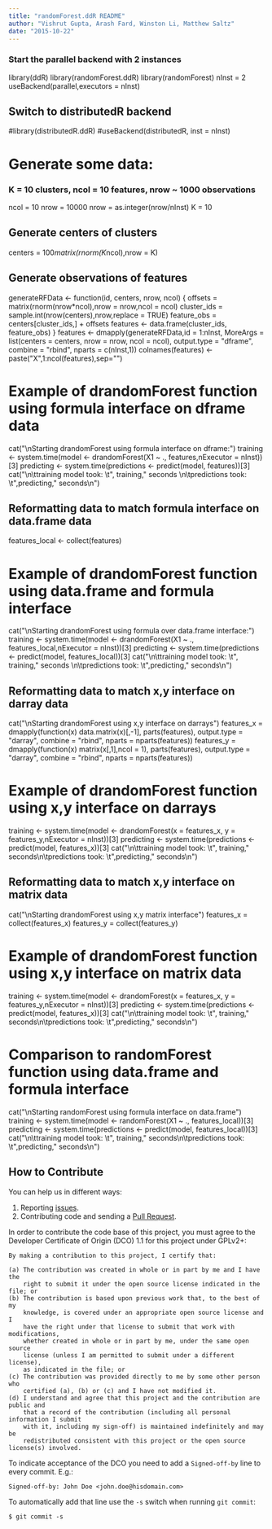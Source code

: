 ```yaml
---
title: "randomForest.ddR README"
author: "Vishrut Gupta, Arash Fard, Winston Li, Matthew Saltz"
date: "2015-10-22"
---
```



### Start the parallel backend with 2 instances
library(ddR)
library(randomForest.ddR)
library(randomForest)
nInst = 2
useBackend(parallel,executors = nInst)




## Switch to distributedR backend
#library(distributedR.ddR)
#useBackend(distributedR, inst = nInst)




# Generate some data:
### K = 10 clusters, ncol = 10 features, nrow ~ 1000 observations
ncol = 10
nrow = 10000
nrow = as.integer(nrow/nInst)
K = 10

## Generate centers of clusters
centers = 100*matrix(rnorm(K*ncol),nrow = K)

## Generate observations of features
generateRFData <- function(id, centers, nrow, ncol) {
	offsets = matrix(rnorm(nrow*ncol),nrow = nrow,ncol = ncol)
	cluster_ids = sample.int(nrow(centers),nrow,replace = TRUE)
	feature_obs = centers[cluster_ids,] + offsets
	features <- data.frame(cluster_ids, feature_obs)
}
features <- dmapply(generateRFData,id = 1:nInst,
                MoreArgs = list(centers = centers, nrow = nrow, ncol = ncol),
		output.type = "dframe", 
		combine = "rbind", nparts = c(nInst,1))
colnames(features) <- paste("X",1:ncol(features),sep="")




# Example of drandomForest function using formula interface on dframe data
cat("\nStarting drandomForest using formula interface on dframe:")
training <- system.time(model <- drandomForest(X1 ~ ., features,nExecutor = nInst))[3]
predicting <- system.time(predictions <- predict(model, features))[3]
cat("\n\ttraining model took: \t", training," seconds \n\tpredictions took: \t",predicting," seconds\n")




## Reformatting data to match formula interface on data.frame data
features_local <- collect(features)

# Example of drandomForest function using data.frame and formula interface
cat("\nStarting drandomForest using formula over data.frame interface:")
training <- system.time(model <- drandomForest(X1 ~ ., features_local,nExecutor = nInst))[3]
predicting <- system.time(predictions <- predict(model, features_local))[3]
cat("\n\ttraining model took: \t", training," seconds \n\tpredictions took: \t",predicting," seconds\n")




## Reformatting data to match x,y interface on darray data
cat("\nStarting drandomForest using x,y interface on darrays")
features_x = dmapply(function(x) data.matrix(x)[,-1], parts(features),
		output.type = "darray", combine = "rbind", 
		nparts = nparts(features))
features_y = dmapply(function(x) matrix(x[,1],ncol = 1), parts(features),
		output.type = "darray", combine = "rbind", 
		nparts = nparts(features))

# Example of drandomForest function using x,y interface on darrays 
training <- system.time(model <- drandomForest(x = features_x, y = features_y,nExecutor = nInst))[3]
predicting <- system.time(predictions <- predict(model, features_x))[3]
cat("\n\ttraining model took: \t", training," seconds\n\tpredictions took: \t",predicting," seconds\n")




## Reformatting data to match x,y interface on matrix data
cat("\nStarting drandomForest using x,y matrix interface")
features_x = collect(features_x)
features_y = collect(features_y)

# Example of drandomForest function using x,y interface on matrix data
training <- system.time(model <- drandomForest(x = features_x, y = features_y,nExecutor = nInst))[3]
predicting <- system.time(predictions <- predict(model, features_x))[3]
cat("\n\ttraining model took: \t", training," seconds\n\tpredictions took: \t",predicting," seconds\n")




# Comparison to randomForest function using data.frame and formula interface
cat("\nStarting randomForest using formula interface on data.frame")
training <- system.time(model <- randomForest(X1 ~ ., features_local))[3]
predicting <- system.time(predictions <- predict(model, features_local))[3]
cat("\n\ttraining model took: \t", training," seconds\n\tpredictions took: \t",predicting," seconds\n")





## How to Contribute

You can help us in different ways:

1. Reporting [issues](https://github.com/vertica/ddR/issues).
2. Contributing code and sending a [Pull Request](https://github.com/vertica/ddR/pulls).

In order to contribute the code base of this project, you must agree to the Developer Certificate of Origin (DCO) 1.1 for this project under GPLv2+:

    By making a contribution to this project, I certify that:
    
    (a) The contribution was created in whole or in part by me and I have the 
        right to submit it under the open source license indicated in the file; or
    (b) The contribution is based upon previous work that, to the best of my 
        knowledge, is covered under an appropriate open source license and I 
        have the right under that license to submit that work with modifications, 
        whether created in whole or in part by me, under the same open source 
        license (unless I am permitted to submit under a different license), 
        as indicated in the file; or
    (c) The contribution was provided directly to me by some other person who 
        certified (a), (b) or (c) and I have not modified it.
    (d) I understand and agree that this project and the contribution are public and
        that a record of the contribution (including all personal information I submit 
        with it, including my sign-off) is maintained indefinitely and may be 
        redistributed consistent with this project or the open source license(s) involved.

To indicate acceptance of the DCO you need to add a `Signed-off-by` line to every commit. E.g.:

    Signed-off-by: John Doe <john.doe@hisdomain.com>

To automatically add that line use the `-s` switch when running `git commit`:

    $ git commit -s
